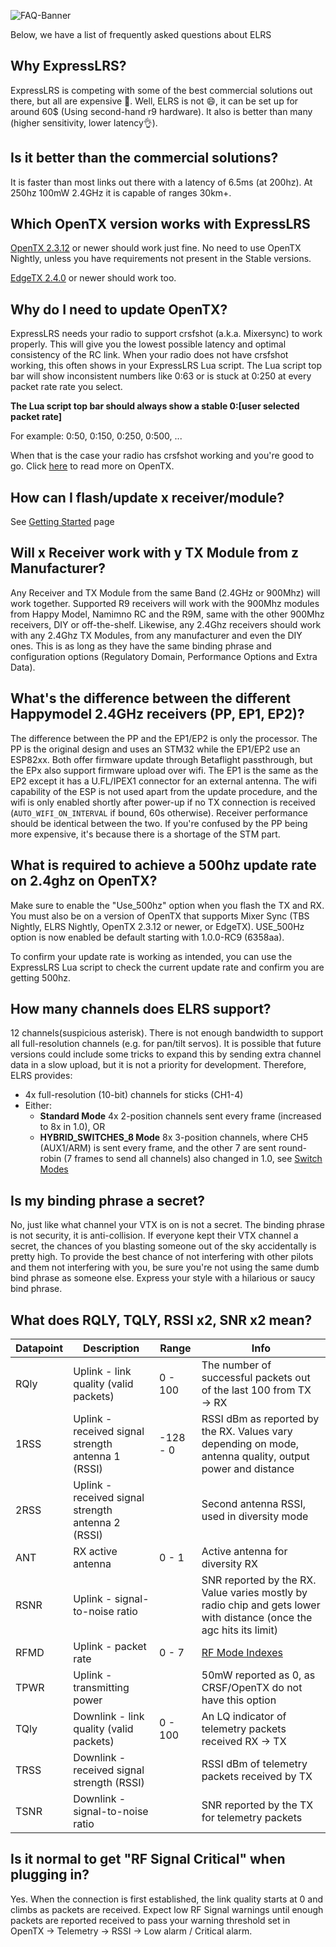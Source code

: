 ![FAQ-Banner](https://raw.githubusercontent.com/ExpressLRS/ExpressLRS-Hardware/master/img/faq.png)

Below, we have a list of frequently asked questions about ELRS

## Why ExpressLRS?

ExpressLRS is competing with some of the best commercial solutions out there, but all are expensive 🙁. Well, ELRS is not 😄, it can be set up for around 60$ (Using second-hand r9 hardware). It also is better than many (higher sensitivity, lower latency👌).

## Is it better than the commercial solutions?

It is faster than most links out there with a latency of 6.5ms (at 200hz). At 250hz 100mW 2.4GHz it is capable of ranges 30km+.

## Which OpenTX version works with ExpressLRS

[OpenTX 2.3.12](https://www.open-tx.org/downloads.html#Releases23-ref) or newer should work just fine. No need to use OpenTX Nightly, unless you have requirements not present in the Stable versions.

[EdgeTX 2.4.0](https://github.com/EdgeTX/edgetx) or newer should work too.

## Why do I need to update OpenTX?

ExpressLRS needs your radio to support crsfshot (a.k.a. Mixersync) to work properly. This will give you the lowest possible latency and optimal consistency of the RC link. When your radio does not have crsfshot working, this often shows in your ExpressLRS Lua script. The Lua script top bar will show inconsistent numbers like 0:63 or is stuck at 0:250 at every packet rate rate you select.

**The Lua script top bar should always show a stable 0:[user selected packet rate]**

For example: 0:50, 0:150, 0:250, 0:500, ...

When that is the case your radio has crsfshot working and you're good to go. Click [here](../quick-start/tx-prep/) to read more on OpenTX.

## How can I flash/update x receiver/module?

See [Getting Started](../quick-start/getting-started/) page

## Will x Receiver work with y TX Module from z Manufacturer?

Any Receiver and TX Module from the same Band (2.4GHz or 900Mhz) will work together. Supported R9 receivers will work with the 900Mhz modules from Happy Model, Namimno RC and the R9M, same with the other 900Mhz receivers, DIY or off-the-shelf. Likewise, any 2.4Ghz receivers should work with any 2.4Ghz TX Modules, from any manufacturer and even the DIY ones. This is as long as they have the same binding phrase and configuration options (Regulatory Domain, Performance Options and Extra Data).

## What's the difference between the different Happymodel 2.4GHz receivers (PP, EP1, EP2)?

The difference between the PP and the EP1/EP2 is only the processor. The PP is the original design and uses an STM32 while the EP1/EP2 use an ESP82xx. Both offer firmware update through Betaflight passthrough, but the EPx also support firmware upload over wifi. The EP1 is the same as the EP2 except it has a U.FL/IPEX1 connector for an external antenna. The wifi capability of the ESP is not used apart from the update procedure, and the wifi is only enabled shortly after power-up if no TX connection is received (`AUTO_WIFI_ON_INTERVAL` if bound, 60s otherwise). Receiver performance should be identical between the two.
If you're confused by the PP being more expensive, it's because there is a shortage of the STM part.

## What is required to achieve a 500hz update rate on 2.4ghz on OpenTX?

Make sure to enable the "Use_500hz" option when you flash the TX and RX. You must also be on a version of OpenTX that supports Mixer Sync (TBS Nightly, ELRS Nightly, OpenTX 2.3.12 or newer, or EdgeTX). USE_500Hz option is now enabled be default starting with 1.0.0-RC9 (6358aa).

To confirm your update rate is working as intended, you can use the ExpressLRS Lua script to check the current update rate and confirm you are getting 500hz.

## How many channels does ELRS support?
12 channels(suspicious asterisk). There is not enough bandwidth to support all full-resolution channels (e.g. for pan/tilt servos). It is possible that future versions could include some tricks to expand this by sending extra channel data in a slow upload, but it is not a priority for development. Therefore, ELRS provides:

  * 4x full-resolution (10-bit) channels for sticks (CH1-4)
  * Either:
    * **Standard Mode** 4x 2-position channels sent every frame (increased to 8x in 1.0), OR
    * **HYBRID_SWITCHES_8 Mode** 8x 3-position channels, where CH5 (AUX1/ARM) is sent every frame, and the other 7 are sent round-robin (7 frames to send all channels) also changed in 1.0, see [Switch Modes](../software/switch-config/)

## Is my binding phrase a secret?

No, just like what channel your VTX is on is not a secret. The binding phrase is not security, it is anti-collision. If everyone kept their VTX channel a secret, the chances of you blasting someone out of the sky accidentally is pretty high. To provide the best chance of not interfering with other pilots and them not interfering with you, be sure you're not using the same dumb bind phrase as someone else. Express your style with a hilarious or saucy bind phrase.

## What does RQLY, TQLY, RSSI x2, SNR x2 mean?

| Datapoint| Description   |   Range | Info |
|------|-----------------------------------------|---|---|
| RQly | Uplink - link quality (valid packets)                |  0 - 100  | The number of successful packets out of the last 100 from TX → RX |
| 1RSS | Uplink - received signal strength antenna 1 (RSSI)   | -128 - 0  | RSSI dBm as reported by the RX. Values vary depending on mode, antenna quality, output power and distance |
| 2RSS | Uplink - received signal strength antenna 2 (RSSI)   |           | Second antenna RSSI, used in diversity mode |
| ANT  | RX active antenna                                    | 0 - 1     | Active antenna for diversity RX |
| RSNR | Uplink - signal-to-noise ratio                       |           | SNR reported by the RX. Value varies mostly by radio chip and gets lower with distance (once the agc hits its limit)|
| RFMD | Uplink - packet rate                                 | 0 - 7     | [RF Mode Indexes](../info/signal-health/#rf-mode-indexes-rfmd) |
| TPWR | Uplink - transmitting power                          |           | 50mW reported as 0, as CRSF/OpenTX do not have this option |
| TQly | Downlink - link quality (valid packets)              |  0 - 100  | An LQ indicator of telemetry packets received RX → TX |
| TRSS | Downlink - received signal strength (RSSI)           |           | RSSI dBm of telemetry packets received by TX |
| TSNR | Downlink - signal-to-noise ratio                     |           | SNR reported by the TX for telemetry packets |


## Is it normal to get "RF Signal Critical" when plugging in?
Yes. When the connection is first established, the link quality starts at 0 and climbs as packets are received. Expect low RF Signal warnings until enough packets are reported received to pass your warning threshold set in OpenTX -> Telemetry -> RSSI -> Low alarm / Critical alarm.